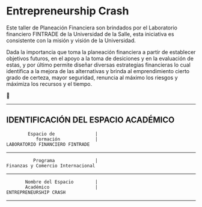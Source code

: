 # Entrepreneurship Crash

Este taller de Planeación Financiera son brindados por el Laboratorio financiero FINTRADE de la Universidad de la Salle, esta iniciativa es consistente con la misión y visión de la Universidad. 

Dada la importancia que toma la planeación financiera a partir de establecer objetivos futuros, en el apoyo a la toma de desiciones y en la evaluación de estas, y por último permite diseñar diversas estrategias financieras lo cual identifica a la mejora de las alternativas y brinda al emprendimiento cierto grado de certeza, mayor seguridad, renuncia al máximo los riesgos y máximiza los recursos y el tiempo. 

 :speech_balloon: 
 
-----------------------------------------------------------------------------------------------------------------------------------------------------------------------------------
**IDENTIFICACIÓN DEL ESPACIO ACADÉMICO**
-----------------------------------------------------------------------------------------------------------------------------------------------------------------------------------
            Espacio de               |         
               formación             |                                                                  LABORATORIO FINANCIERO FINTRADE 
-----------------------------------------------------------------------------------------------------------------------------------------------------------------------------------
              Programa               |                                                                 Finanzas y Comercio Internacional 
-----------------------------------------------------------------------------------------------------------------------------------------------------------------------------------
           Nombre del Espacio        |
           Académico                 |                                                                      ENTREPRENEURSHIP CRASH
-----------------------------------------------------------------------------------------------------------------------------------------------------------------------------------
